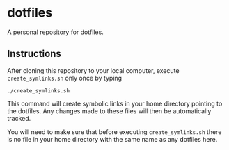 # dotfiles

A personal repository for dotfiles.

## Instructions

After cloning this repository to your local computer, execute `create_symlinks.sh` only once by typing
```{.bash}
./create_symlinks.sh
```

This command will create symbolic links in your home directory pointing to the dotfiles.
Any changes made to these files will then be automatically tracked.

You will need to make sure that before executing `create_symlinks.sh` there is no file in your home directory with the same name as any dotfiles here.
